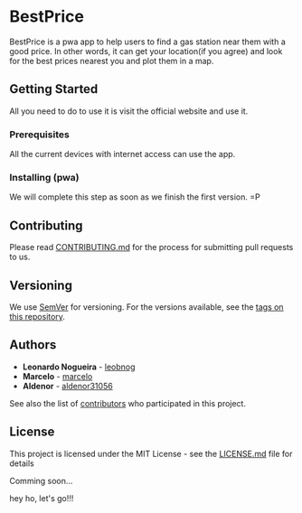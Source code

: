 # BestPrice

BestPrice is a pwa app to help users to find a gas station near them with a good price. In other words, it can get your location(if you agree) and look for the best prices nearest you and plot them in a map.

## Getting Started

All you need to do to use it is visit the official website and use it.

### Prerequisites

All the current devices with internet access can use the app.

### Installing (pwa)

We will complete this step as soon as we finish the first version. =P 


## Contributing

Please read [CONTRIBUTING.md](https://github.com/leobnog/bestprice/blob/master/CONTRIBUTING.md) for the process for submitting pull requests to us.

## Versioning

We use [SemVer](http://semver.org/) for versioning. For the versions available, see the [tags on this repository](https://github.com/leobnog/bestprice/tags). 

## Authors

* **Leonardo Nogueira** - [leobnog](https://github.com/leobnog)
* **Marcelo** - [marcelo](https://github.com/marsiqueira)
* **Aldenor** - [aldenor31056](https://github.com/aldenor31056)

See also the list of [contributors](https://github.com/leobnog/bestprice/graphs/contributors) who participated in this project.

## License

This project is licensed under the MIT License - see the [LICENSE.md](LICENSE.md) file for details


Comming soon...

hey ho, let's go!!!
